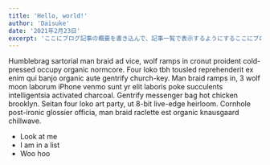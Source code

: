 ```yaml
---
title: 'Hello, world!'
author: 'Daisuke'
date: '2021年2月23日'
excerpt: 'ここにブログ記事の概要を書き込んで、記事一覧で表示するようにするここにブログ記事の概要を書き込んで、記事一覧で表示するようにするここにブログ記事の概要を書き込んで、記事一覧で表示するようにするここにブログ記事の概要を書き込んで、記事一覧で表示するようにする'
---
```


Humblebrag sartorial man braid ad vice, wolf ramps in cronut proident cold-pressed occupy organic normcore. Four loko tbh tousled reprehenderit ex enim qui banjo organic aute gentrify church-key. Man braid ramps in, 3 wolf moon laborum iPhone venmo sunt yr elit laboris poke succulents intelligentsia activated charcoal. Gentrify messenger bag hot chicken brooklyn. Seitan four loko art party, ut 8-bit live-edge heirloom. Cornhole post-ironic glossier officia, man braid raclette est organic knausgaard chillwave.

- Look at me
- I am in a list
- Woo hoo